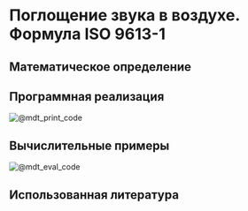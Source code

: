 # Поглощение звука в воздухе. Формула ISO 9613-1

## Математическое определение

## Программная реализация

![@mdt_print_code]($/sonar_m/toolbox/sound_absorption/sound_absorption_air_iso.m)

## Вычислительные примеры

![@mdt_eval_code]($/sonar_m/example/sound_absorption/sound_absorption_air_iso_ex_1.m)

## Использованная литература
